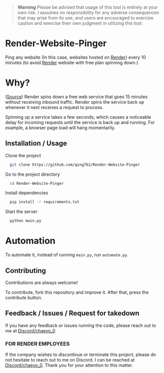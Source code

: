 > **Warning**
> Please be advised that usage of this tool is entirely at your own risk. I assumes no responsibility for any adverse consequences that may arise from its use, and users are encouraged to exercise caution and exercise their own judgment in utilizing this tool.

# Render-Website-Pinger

Ping any website (In this case, websites hosted on [Render](https://render.com)) every 10 minutes (to avoid [Render](https://render.com) website with free plan spinning down.)

# Why?

([Source](https://render.com/docs/free#free-web-services)) Render spins down a free web service that goes 15 minutes without receiving inbound traffic. Render spins the service back up whenever it next receives a request to process.

Spinning up a service takes a few seconds, which causes a noticeable delay for incoming requests until the service is back up and running. For example, a browser page load will hang momentarily. 


## Installation / Usage

Clone the project

```bash
  git clone https://github.com/qing762/Render-Website-Pinger
```

Go to the project directory

```bash
  cd Render-Website-Pinger
```

Install dependencies

```bash
  pip install -r requirements.txt
```

Start the server

```bash
  python main.py
```


# Automation

To automate it, instead of running `main.py`, run `automate.py`.



## Contributing

Contributions are always welcome!

To contribute, fork this repository and improve it. After that, press the contribute button.



## Feedback / Issues / Request for takedown

If you have any feedback or issues running the code, please reach out to me at [Discord/chaeyo_0](https://discord.com/users/635765555277725696)

### FOR RENDER EMPLOYEES 

If the company wishes to discontinue or terminate this project, please do not hesitate to reach out to me on Discord. I can be reached at [Discord/chaeyo_0](https://discord.com/users/635765555277725696). Thank you for your attention to this matter.
